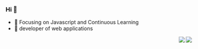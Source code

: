
### Hi 👋

- :orange_book: Focusing on Javascript and Continuous Learning
- :hammer: developer of web applications

<img align="right" src="https://github-readme-stats.vercel.app/api/top-langs/?layout=compact&username=Dreams-d"/>
<img align="right" src="https://github-readme-stats.vercel.app/api?username=Dreams-d&show_icons=true&icon_color=CE1D2D&text_color=718096&bg_color=ffffff&hide_title=true" />
